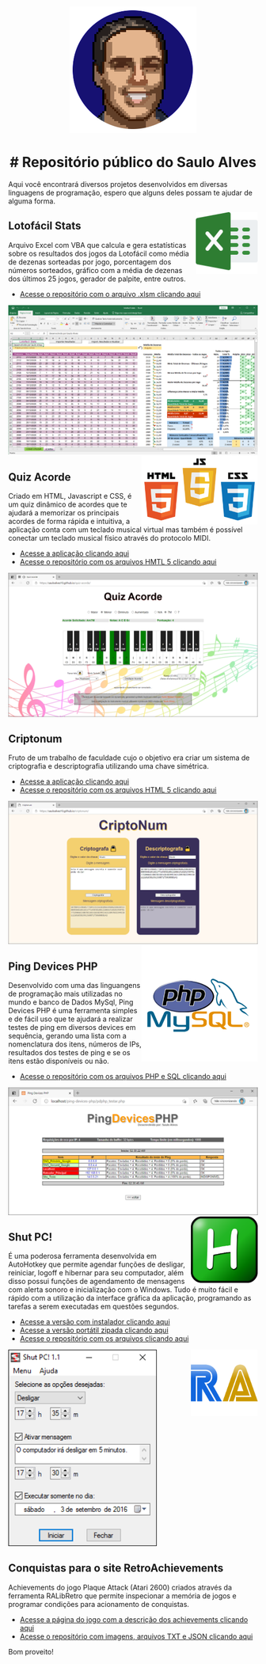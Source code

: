 <p align="center"><img src="images/gh_foto.png"></p>

<h1 align="center"># Repositório público do Saulo Alves</h1>

Aqui você encontrará diversos projetos desenvolvidos em diversas linguagens de programação, espero que alguns deles possam te ajudar de alguma forma.

<img align="right" src="images/excel.png" width="125">

## Lotofácil Stats

Arquivo Excel com VBA que calcula e gera estatísticas sobre os resultados dos jogos da Lotofácil como média de dezenas sorteadas por jogo, porcentagem dos números sorteados, gráfico com a média de dezenas dos últimos 25 jogos, gerador de palpite, entre outros. 

* [Acesse o repositório com o arquivo .xlsm clicando aqui](https://github.com/SauloAlves10/lotofacil-stats)

<img src="images/lotofacil-stats_screenshot.png">

<img align="right" src="images/html_js_css.png" width="235">

## Quiz Acorde

Criado em HTML, Javascript e CSS, é um quiz dinâmico de acordes que te ajudará a memorizar os principais acordes de forma rápida e intuitiva, a aplicação conta com um teclado musical virtual mas também é possível conectar um teclado musical físico através do protocolo MIDI.

* [Acesse a aplicação clicando aqui](https://sauloalves10.github.io/quiz-acorde/)
* [Acesse o repositório com os arquivos HMTL 5 clicando aqui](https://github.com/SauloAlves10/quiz-acorde)

<img src="images/quiz-acorde_screenshot.png">

## Criptonum

Fruto de um trabalho de faculdade cujo o objetivo era criar um sistema de criptografia e descriptografia utilizando uma chave simétrica.

* [Acesse a aplicação clicando aqui](https://sauloalves10.github.io/criptonum/)
* [Acesse o repositório com os arquivos HTML 5 clicando aqui](https://github.com/SauloAlves10/criptonum)

<img src="images/criptonum_screenshot.png">

<img align="right" src="images/php-mysql.png" width="235">

## Ping Devices PHP

Desenvolvido com uma das linguangens de programação mais utilizadas no mundo e banco de Dados MySql, Ping Devices PHP é uma ferramenta simples e de fácil uso que te ajudará a realizar testes de ping em diversos devices em sequência, gerando uma lista com a nomenclatura dos itens, números de IPs, resultados dos testes de ping e se os itens estão disponíveis ou não.

* [Acesse o repositório com os arquivos PHP e SQL clicando aqui](https://github.com/SauloAlves10/ping-devices-php)

<img src="images/ping-devices-php_screenshot.png">

<img align="right" src="images/ahk.png" width="135">

## Shut PC!

É uma poderosa ferramenta desenvolvida em AutoHotkey que permite agendar funções de desligar, reiniciar, logoff e hibernar para seu computador, além disso possui funções de agendamento de mensagens com alerta sonoro e inicialização com o Windows. Tudo é muito fácil e rápido com a utilização da interface gráfica da aplicação, programando as tarefas a serem executadas em questões segundos.

* [Acesse a versão com instalador clicando aqui](https://github.com/SauloAlves10/shut-pc/tree/main/Shut%20PC!%201.2%20Installer)
* [Acesse a versão portátil zipada clicando aqui](https://github.com/SauloAlves10/shut-pc/tree/main/Shut%20PC!%201.2%20Portable)
* [Acesse o repositório com os arquivos clicando aqui](https://github.com/SauloAlves10/shut-pc)

<img src="images/shut-pc_screenshot.png" width="300">

<img align="right" src="images/ra.png" width="135">

## Conquistas para o site RetroAchievements

Achievements do jogo Plaque Attack (Atari 2600) criados através da ferramenta RALibRetro que permite inspecionar a memória de jogos e programar condições para acionamento de conquistas. 

* [Acesse a página do jogo com a descrição dos achievements clicando aqui](https://retroachievements.org/game/13069)
* [Acesse o repositório com imagens, arquivos TXT e JSON clicando aqui](https://github.com/SauloAlves10/retroachievements/tree/main/plaque_attack_atari_2600)

Bom proveito!

